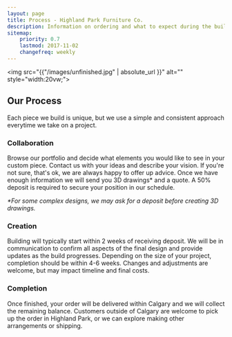 ```yaml
---
layout: page
title: Process - Highland Park Furniture Co.
description: Information on ordering and what to expect during the build process.
sitemap:
    priority: 0.7
    lastmod: 2017-11-02
    changefreq: weekly
---
```

<z span class= "image main"><img src="{{"/images/unfinished.jpg" | absolute_url }}" alt="" style="width:20vw;"></z>



## Our Process

Each piece we build is unique, but we use a simple and consistent approach everytime we take on a project.


<div class="box"><p><h3>Collaboration</h3>
      
   Browse our portfolio and decide what elements you would like to see in your custom piece. Contact us with your ideas and describe your vision. If you're not sure, that's ok, we are always happy to offer up advice. Once we have enough information we will send you 3D drawings* and a quote. A 50% deposit is required to secure your position in our schedule.
  
  <i>*For some complex designs, we may ask for a deposit before creating 3D drawings.</i></p>
</div>

<div class="box"><p><h3>Creation</h3>

   Building will typically start within 2 weeks of receiving deposit. We will be in communication to confirm all aspects of the final design and provide updates as the build progresses. Depending on the size of your project, completion should be within 4-6 weeks. Changes and adjustments are welcome, but may impact timeline and final costs.
  </p>
</div>

<div class="box"><p><h3>Completion</h3>
    
   Once finished, your order will be delivered within Calgary and we will collect the remaining balance. Customers outside of Calgary are welcome to pick up the order in Highland Park, or we can explore making other arrangements or shipping.
  </p>
</div>




